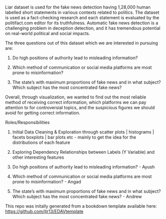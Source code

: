 Liar dataset is used for the fake news detection having 1,28,000 human labelled short statements in various contexts related to politics. The dataset is used as a fact-checking research and each statement is evaluated by the politifact.com editor for its truthfulness. Automatic fake news detection is a challenging problem in deception detection, and it has tremendous potential on real-world political and social impacts. 

The three questions out of this dataset which we are interested in pursuing are:

1) Do high positions of authority lead to misleading information?

2) Which method of communication or social media platforms are most prone to
misinformation?

3) The state’s with maximum proportions of fake news and in what subject? Which subject
has the most concentrated fake news?

Overall, through visualization, we wanted to find out the most reliable method of receiving correct information, which platforms we can pay attention to for controversial topics, and the suspicious figures we should avoid for getting correct information.


Roles/Responsibilities

1) Initial Data Cleaning & Exploration through scatter plots | histograms | facets boxplots | bar plots etc - mainly to get the idea for the distributions of each feature
2) Exploring Dependency Relationships between Labels (Y Variable) and other interesting features  

3) Do high positions of authority lead to misleading information? - Ayush

4) Which method of communication or social media platforms are most prone to misinformation? - Angad

5) The state’s with maximum proportions of fake news and in what subject? Which subject has the most concentrated fake news? - Andrew


This repo was initally generated from a bookdown template available here: https://github.com/jtr13/EDAVtemplate
